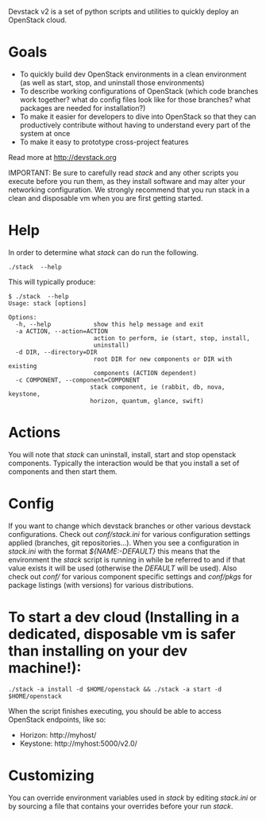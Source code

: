 Devstack v2 is a set of python scripts and utilities to quickly deploy an OpenStack cloud.

# Goals

* To quickly build dev OpenStack environments in a clean environment (as well as start, stop, and uninstall those environments)
* To describe working configurations of OpenStack (which code branches work together?  what do config files look like for those branches? what packages are needed for installation?)
* To make it easier for developers to dive into OpenStack so that they can productively contribute without having to understand every part of the system at once
* To make it easy to prototype cross-project features

Read more at <http://devstack.org>

IMPORTANT: Be sure to carefully read *stack* and any other scripts you execute before you run them, as they install software and may alter your networking configuration.  We strongly recommend that you run stack in a clean and disposable vm when you are first getting started.

# Help

In order to determine what *stack* can do run the following.

    ./stack  --help
 
This will typically produce:

    $ ./stack  --help
    Usage: stack [options]
    
    Options:
      -h, --help            show this help message and exit
      -a ACTION, --action=ACTION
                            action to perform, ie (start, stop, install,
                            uninstall)
      -d DIR, --directory=DIR
                            root DIR for new components or DIR with existing
                            components (ACTION dependent)
      -c COMPONENT, --component=COMPONENT
                           stack component, ie (rabbit, db, nova, keystone,
                           horizon, quantum, glance, swift)

# Actions

You will note that *stack* can uninstall, install, start and stop openstack components. Typically the interaction would be that you install a set of components and then start them. 

# Config

If you want to change which devstack branches or other various devstack configurations. 
Check out *conf/stack.ini* for various configuration settings applied (branches, git repositories...).
When you see a configuration in *stack.ini* with the format *${NAME:-DEFAULT}* this means that the environment the *stack* script is running in while be referred to and if that value exists it will be used (otherwise the *DEFAULT* will be used).
Also check out *conf/* for various component specific settings and *conf/pkgs* for package listings (with versions) for various distributions.

# To start a dev cloud (Installing in a dedicated, disposable vm is safer than installing on your dev machine!):

    ./stack -a install -d $HOME/openstack && ./stack -a start -d $HOME/openstack 

When the script finishes executing, you should be able to access OpenStack endpoints, like so:

* Horizon: http://myhost/
* Keystone: http://myhost:5000/v2.0/

# Customizing

You can override environment variables used in *stack* by editing *stack.ini* or by sourcing a file that contains your overrides before your run *stack*.
